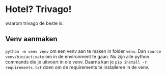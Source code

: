 # Hotel? Trivago!  
waarom trivago de beste is:

## Venv aanmaken

`python -m venv venv` om een venv aan te maken in folder `venv`. Dan `source venv/bin/activate` om in de environment te gaan. Nu zijn alle python commands die je uitvoert in die venv. Daarna kan je `pip install -r requirements.txt` doen om de requirements te installeren in de venv.
